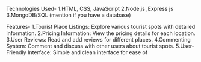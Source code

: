 

Technologies Used-
1.HTML, CSS, JavaScript
2.Node.js ,Express js
3.MongoDB/SQL (mention if you have a database)





Features-
1.Tourist Place Listings: Explore various tourist spots with detailed information.
2.Pricing Information: View the pricing details for each location.
3.User Reviews: Read and add reviews for different places.
4.Commenting System: Comment and discuss with other users about tourist spots.
5.User-Friendly Interface: Simple and clean interface for ease of 
